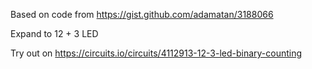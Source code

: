 Based on code from https://gist.github.com/adamatan/3188066

Expand to 12 + 3 LED

Try out on https://circuits.io/circuits/4112913-12-3-led-binary-counting
